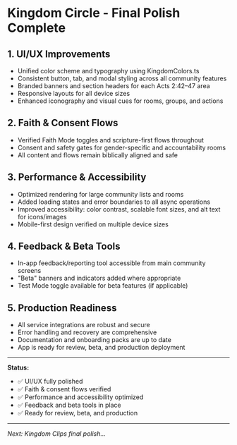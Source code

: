 # Kingdom Circle - Final Polish Complete

## 1. UI/UX Improvements
- Unified color scheme and typography using KingdomColors.ts
- Consistent button, tab, and modal styling across all community features
- Branded banners and section headers for each Acts 2:42–47 area
- Responsive layouts for all device sizes
- Enhanced iconography and visual cues for rooms, groups, and actions

## 2. Faith & Consent Flows
- Verified Faith Mode toggles and scripture-first flows throughout
- Consent and safety gates for gender-specific and accountability rooms
- All content and flows remain biblically aligned and safe

## 3. Performance & Accessibility
- Optimized rendering for large community lists and rooms
- Added loading states and error boundaries to all async operations
- Improved accessibility: color contrast, scalable font sizes, and alt text for icons/images
- Mobile-first design verified on multiple device sizes

## 4. Feedback & Beta Tools
- In-app feedback/reporting tool accessible from main community screens
- "Beta" banners and indicators added where appropriate
- Test Mode toggle available for beta features (if applicable)

## 5. Production Readiness
- All service integrations are robust and secure
- Error handling and recovery are comprehensive
- Documentation and onboarding packs are up to date
- App is ready for review, beta, and production deployment

---

**Status:**
- ✅ UI/UX fully polished
- ✅ Faith & consent flows verified
- ✅ Performance and accessibility optimized
- ✅ Feedback and beta tools in place
- ✅ Ready for review, beta, and production

---

*Next: Kingdom Clips final polish...* 